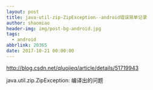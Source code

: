 ```yaml
---
layout: post
title: java-util-zip-ZipException--android错误简单记录
author: shaomiao
header-img: img/post-bg-android.jpg
tags:
  - android
abbrlink: 20365
date: 2017-10-21 00:00:00
---
```

http://blog.csdn.net/qluojieq/article/details/51719943

java.util.zip.ZipException:
编译出的问题
